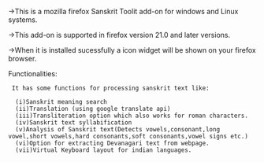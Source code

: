 ->This is a mozilla firefox Sanskrit Toolit add-on for windows and Linux systems.

->This add-on is supported in firefox version 21.0 and later versions.

->When it is installed sucessfully a icon widget will be shown on your firefox browser.


Functionalities:

     It has some functions for processing sanskrit text like:

      (i)Sanskrit meaning search
      (ii)Translation (using google translate api)
      (iii)Transliteration option which also works for roman characters.
      (iv)Sanskrit text syllabification
      (v)Analysis of Sanskrit text(Detects vowels,consonant,long vowel,short vowels,hard consonants,soft consonants,vowel signs etc.)
      (vi)Option for extracting Devanagari text from webpage.
      (vii)Virtual Keyboard layout for indian languages.

